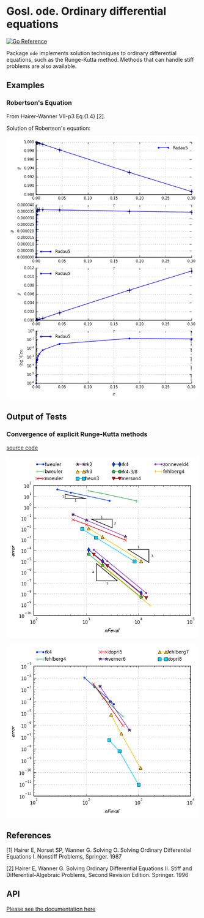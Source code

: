 # Gosl. ode. Ordinary differential equations

[![Go Reference](https://pkg.go.dev/badge/github.com/lei006/gomath/ode.svg)](https://pkg.go.dev/github.com/lei006/gomath/ode)

Package `ode` implements solution techniques to ordinary differential equations, such as the
Runge-Kutta method. Methods that can handle stiff problems are also available.

## Examples

### Robertson's Equation

From Hairer-Wanner VII-p3 Eq.(1.4) [2].

Solution of Robertson's equation:

![](data/rober.png)

## Output of Tests

### Convergence of explicit Runge-Kutta methods

[source code](t_erk_test.go)

![](data/t_erk04.png)

![](data/t_erk05.png)

## References

[1] Hairer E, Norset SP, Wanner G. Solving O. Solving Ordinary Differential Equations I. Nonstiff
Problems, Springer. 1987

[2] Hairer E, Wanner G. Solving Ordinary Differential Equations II. Stiff and Differential-Algebraic
Problems, Second Revision Edition. Springer. 1996

## API

[Please see the documentation here](https://pkg.go.dev/github.com/lei006/gomath/ode)
